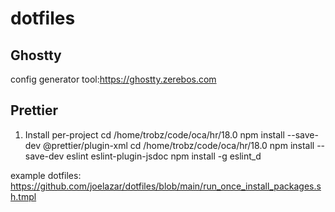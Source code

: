 # dotfiles

## Ghostty
config generator tool:https://ghostty.zerebos.com


## Prettier
1. Install per-project
cd /home/trobz/code/oca/hr/18.0
npm install --save-dev @prettier/plugin-xml
cd /home/trobz/code/oca/hr/18.0
npm install --save-dev eslint eslint-plugin-jsdoc
npm install -g eslint_d

example dotfiles: https://github.com/joelazar/dotfiles/blob/main/run_once_install_packages.sh.tmpl
